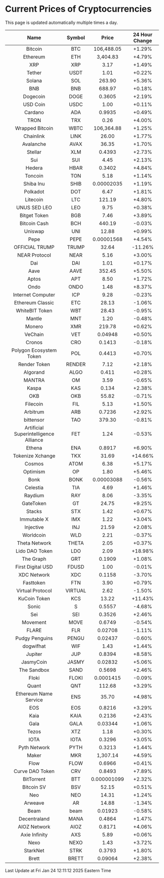 # Current Prices of Cryptocurrencies
This page is updated automatically multiple times a day.

| Name | Symbol | Price | 24 Hour Change |
| :---: |:---:| :---: | :---: |
| Bitcoin | BTC | 106,488.05 | +1.29% |
| Ethereum | ETH | 3,404.83 | +4.79% |
| XRP | XRP | 3.17 | +1.49% |
| Tether | USDT | 1.01 | +0.22% |
| Solana | SOL | 263.90 | +5.36% |
| BNB | BNB | 688.97 | +0.18% |
| Dogecoin | DOGE | 0.3605 | +2.19% |
| USD Coin | USDC | 1.00 | +0.11% |
| Cardano | ADA | 0.9935 | +0.49% |
| TRON | TRX | 0.26 | +4.00% |
| Wrapped Bitcoin | WBTC | 106,364.88 | +1.25% |
| Chainlink | LINK | 26.00 | +1.77% |
| Avalanche | AVAX | 36.35 | +1.70% |
| Stellar | XLM | 0.4393 | +2.73% |
| Sui | SUI | 4.45 | +2.13% |
| Hedera | HBAR | 0.3402 | +4.84% |
| Toncoin | TON | 5.18 | +1.14% |
| Shiba Inu | SHIB | 0.00002035 | +1.19% |
| Polkadot | DOT | 6.47 | +1.81% |
| Litecoin | LTC | 121.19 | +4.80% |
| UNUS SED LEO | LEO | 9.75 | +0.38% |
| Bitget Token | BGB | 7.46 | +3.89% |
| Bitcoin Cash | BCH | 440.19 | -0.03% |
| Uniswap | UNI | 12.88 | +0.99% |
| Pepe | PEPE | 0.00001568 | +4.54% |
| OFFICIAL TRUMP | TRUMP | 32.64 | -11.26% |
| NEAR Protocol | NEAR | 5.16 | +3.00% |
| Dai | DAI | 1.01 | +0.17% |
| Aave | AAVE | 352.45 | +5.50% |
| Aptos | APT | 8.50 | +1.72% |
| Ondo | ONDO | 1.48 | +8.37% |
| Internet Computer | ICP | 9.28 | -0.23% |
| Ethereum Classic | ETC | 28.13 | -1.06% |
| WhiteBIT Token | WBT | 28.43 | -0.95% |
| Mantle | MNT | 1.20 | -0.48% |
| Monero | XMR | 219.78 | +0.62% |
| VeChain | VET | 0.04948 | +0.50% |
| Cronos | CRO | 0.1413 | -0.18% |
| Polygon Ecosystem Token | POL | 0.4413 | +0.70% |
| Render Token | RENDER | 7.12 | +2.18% |
| Algorand | ALGO | 0.411 | +0.28% |
| MANTRA | OM | 3.59 | -0.65% |
| Kaspa | KAS | 0.134 | +2.38% |
| OKB | OKB | 55.82 | -0.71% |
| Filecoin | FIL | 5.13 | +1.50% |
| Arbitrum | ARB | 0.7236 | +2.92% |
| bittensor | TAO | 379.30 | -0.81% |
| Artificial Superintelligence Alliance | FET | 1.24 | -0.53% |
| Ethena | ENA | 0.8917 | +6.90% |
| Tokenize Xchange | TKX | 31.69 | +14.66% |
| Cosmos | ATOM | 6.38 | +5.17% |
| Optimism | OP | 1.80 | +5.46% |
| Bonk | BONK | 0.00003088 | -0.56% |
| Celestia | TIA | 4.69 | +1.46% |
| Raydium | RAY | 8.06 | -3.35% |
| GateToken | GT | 24.75 | +9.25% |
| Stacks | STX | 1.42 | +0.67% |
| Immutable X | IMX | 1.22 | +3.04% |
| Injective | INJ | 21.59 | +2.08% |
| Worldcoin | WLD | 2.21 | -0.37% |
| Theta Network | THETA | 2.05 | +0.37% |
| Lido DAO Token | LDO | 2.09 | +18.98% |
| The Graph | GRT | 0.1909 | +1.08% |
| First Digital USD | FDUSD | 1.00 | -0.01% |
| XDC Network | XDC | 0.1158 | -3.70% |
| Fasttoken | FTN | 3.90 | +0.79% |
| Virtual Protocol | VIRTUAL | 2.62 | -1.50% |
| KuCoin Token | KCS | 13.22 | +11.43% |
| Sonic | S | 0.5557 | -4.68% |
| Sei | SEI | 0.3526 | +2.46% |
| Movement | MOVE | 0.6749 | -0.54% |
| FLARE | FLR | 0.02708 | -1.11% |
| Pudgy Penguins | PENGU | 0.02437 | -0.60% |
| dogwifhat | WIF | 1.43 | +1.44% |
| Jupiter | JUP | 0.8394 | +8.58% |
| JasmyCoin | JASMY | 0.02832 | +5.06% |
| The Sandbox | SAND | 0.5698 | +2.46% |
| Floki | FLOKI | 0.0001415 | -0.09% |
| Quant | QNT | 112.68 | +3.29% |
| Ethereum Name Service | ENS | 35.70 | +4.98% |
| EOS | EOS | 0.8216 | +3.29% |
| Kaia | KAIA | 0.2136 | +2.43% |
| Gala | GALA | 0.03344 | +1.06% |
| Tezos | XTZ | 1.18 | +0.30% |
| IOTA | IOTA | 0.3296 | +3.05% |
| Pyth Network | PYTH | 0.3213 | +1.44% |
| Maker | MKR | 1,307.14 | +4.59% |
| Flow | FLOW | 0.6966 | +0.41% |
| Curve DAO Token | CRV | 0.8493 | +7.89% |
| BitTorrent | BTT | 0.000001099 | +2.32% |
| Bitcoin SV | BSV | 52.15 | +0.51% |
| Neo | NEO | 14.31 | +1.24% |
| Arweave | AR | 14.88 | -1.34% |
| Beam | beam | 0.01923 | -0.58% |
| Decentraland | MANA | 0.4864 | +1.47% |
| AIOZ Network | AIOZ | 0.8171 | +4.06% |
| Axie Infinity | AXS | 5.89 | +0.06% |
| Nexo | NEXO | 1.43 | +3.72% |
| StarkNet | STRK | 0.3793 | +1.80% |
| Brett | BRETT | 0.09064 | +2.38% |

Last Update at Fri Jan 24 12:11:12 2025 Eastern Time